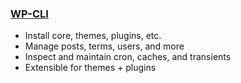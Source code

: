 ### [WP-CLI](http://wp-cli.org/)

* <!-- .element: class="fragment" --> Install core, themes, plugins, etc.
* <!-- .element: class="fragment" --> Manage posts, terms, users, and more
* <!-- .element: class="fragment" --> Inspect and maintain cron, caches, and transients
* <!-- .element: class="fragment" --> Extensible for themes + plugins
